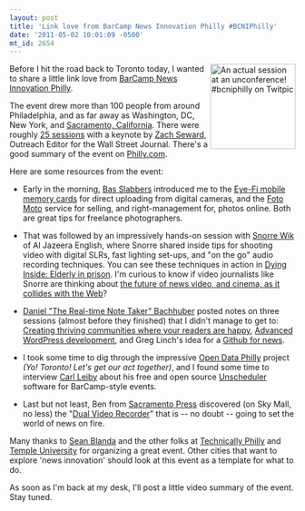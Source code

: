```yaml
---
layout: post
title: 'Link love from BarCamp News Innovation Philly #BCNIPhilly'
date: '2011-05-02 10:01:09 -0500'
mt_id: 2654
---
```


<a href="http://twitpic.com/4ripnf" title="An actual session at an unconference! #bcniphilly on Twitpic"><img src="http://twitpic.com/show/thumb/4ripnf.jpg" width="150" height="150" alt="An actual session at an unconference! #bcniphilly on Twitpic" align="right"></a>

Before I hit the road back to Toronto today, I wanted to share a little link love from [BarCamp News Innovation Philly](http://bcniphilly.com).

The event drew more than 100 people from around Philadelphia, and as far away as Washington, DC, New York, and [Sacramento, California](http://www.sacramentopress.com). There were roughly [25 sessions](http://bcni.splatcamp.com/events/12/event_dates/13) with a keynote by [Zach Seward](http://twitter.com/zseward), Outreach Editor for the Wall Street Journal. There's a good summary of the event on [Philly.com](http://articles.philly.com/2011-05-01/news/29493488_1_social-media-civic-engagement-bloggers).

Here are some resources from the event:

* Early in the morning, [Bas Slabbers](http://www.basslabbers.com/) introduced me to the [Eye-Fi mobile memory cards](http://www.eye.fi/) for direct uploading from digital cameras, and the [Foto Moto](http://www.fotomoto.com/) service for selling, and right-management for, photos online. Both are great tips for freelance photographers.

* That was followed by an impressively hands-on session with [Snorre Wik](http://www.youtube.com/vidiot9000) of Al Jazeera English, where Snorre shared inside tips for shooting video with digital SLRs, fast lighting set-ups, and "on the go" audio recording techniques. You can see these techniques in action in [Dying Inside: Elderly in prison](http://english.aljazeera.net/programmes/faultlines/2010/06/20106383722130548.html). I'm curious to know if video journalists like Snorre are thinking about [the future of news video, and cinema, as it collides with the Web](http://drumbeat.org/journalism)?

* [Daniel "The Real-time Note Taker" Bachhuber](twitter.com/danielbachhuber) posted notes on three sessions (almost before they finished) that I didn't manage to get to: [Creating thriving communities where your readers are happy](http://danielbachhuber.com/2011/04/30/bcni-philly-creating-thriving-communities-where-your-readers-are-happy/), [Advanced WordPress development](), and Greg Linch's idea for a [Github for news](http://danielbachhuber.com/2011/04/30/bcni-philly-github-for-news/).

* I took some time to dig through the impressive [Open Data Philly](http://opendataphilly.org/) project _(Yo! Toronto! Let's get our act together)_, and I found some time to interview [Carl Leiby](http://www.carlism.org/) about his free and open source [Unscheduler](http://unscheduler.com/) software for BarCamp-style events.

* Last but not least, Ben from [Sacramento Press](http://www.sacramentopress.com) discovered (on Sky Mall, no less) the "[Dual Video Recorder](http://www.skymall.com/shopping/detail.htm?pid=203676935&c=)" that is -- no doubt -- going to set the world of news on fire.

Many thanks to [Sean Blanda](http://seanblanda.com/blog/) and the other folks at [Technically Philly](http://technicallyphilly.com/) and [Temple University](http://sct.temple.edu/web/journalism/) for organizing a great event. Other cities that want to explore 'news innovation' should look at this event as a template for what to do.

As soon as I'm back at my desk, I'll post a little video summary of the event. Stay tuned.
